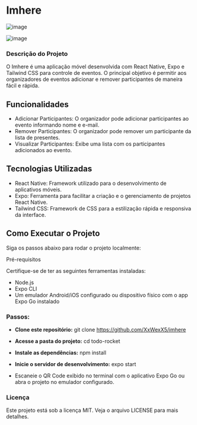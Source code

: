 # Imhere

![image](https://github.com/user-attachments/assets/432e43b2-b816-4bc7-a679-9342f967e6b0)

![image](https://github.com/user-attachments/assets/ab545dc5-60bd-42f4-bd48-12e10a9e042c)

### Descrição do Projeto

O Imhere é uma aplicação móvel desenvolvida com React Native, Expo e Tailwind CSS para controle de eventos. O principal objetivo é permitir aos organizadores de eventos adicionar e remover participantes de maneira fácil e rápida.

## Funcionalidades

- Adicionar Participantes: O organizador pode adicionar participantes ao evento informando nome e e-mail.
- Remover Participantes: O organizador pode remover um participante da lista de presentes.
- Visualizar Participantes: Exibe uma lista com os participantes adicionados ao evento.

## Tecnologias Utilizadas

- React Native: Framework utilizado para o desenvolvimento de aplicativos móveis.
- Expo: Ferramenta para facilitar a criação e o gerenciamento de projetos React Native.
- Tailwind CSS: Framework de CSS para a estilização rápida e responsiva da interface.

## Como Executar o Projeto

Siga os passos abaixo para rodar o projeto localmente:

Pré-requisitos

Certifique-se de ter as seguintes ferramentas instaladas:

- Node.js
- Expo CLI
- Um emulador Android/iOS configurado ou dispositivo físico com o app Expo Go instalado

### Passos:

- **Clone este repositório:**
git clone https://github.com/XxWexX5/imhere

- **Acesse a pasta do projeto:**
cd todo-rocket

- **Instale as dependências:**
npm install

- **Inicie o servidor de desenvolvimento:**
expo start

- Escaneie o QR Code exibido no terminal com o aplicativo Expo Go ou abra o projeto no emulador configurado.

### Licença

Este projeto está sob a licença MIT. Veja o arquivo LICENSE para mais detalhes.
